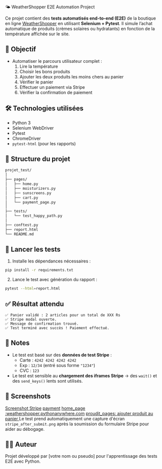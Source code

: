 🌤️ WeatherShopper E2E Automation Project

Ce projet contient des **tests automatisés end-to-end (E2E)** de la boutique en ligne [WeatherShopper](https://weathershopper.pythonanywhere.com) en utilisant **Selenium + Pytest**. Il simule l’achat automatique de produits (crèmes solaires ou hydratants) en fonction de la température affichée sur le site.

## 🎯 Objectif

- Automatiser le parcours utilisateur complet :
  1. Lire la température
  2. Choisir les bons produits
  3. Ajouter les deux produits les moins chers au panier
  4. Vérifier le panier
  5. Effectuer un paiement via Stripe
  6. Vérifier la confirmation de paiement

## 🛠️ Technologies utilisées

- Python 3
- Selenium WebDriver
- Pytest
- ChromeDriver
- `pytest-html` (pour les rapports)

## 📁 Structure du projet

```bash
projet_test/
│
├── pages/
│   ├── home.py
│   ├── moisturizers.py
│   ├── sunscreens.py
│   ├── cart.py
│   └── payment_page.py
│
├── tests/
│   └── test_happy_path.py
│
├── conftest.py
├── report.html
└── README.md
```

## 🚀 Lancer les tests

1. Installe les dépendances nécessaires :

```bash
pip install -r requirements.txt
```

2. Lance le test avec génération du rapport :

```bash
pytest --html=report.html
```

## ✅ Résultat attendu

```
✅ Panier validé : 2 articles pour un total de XXX Rs
✅ Stripe modal ouverte.
✅ Message de confirmation trouvé.
✅ Test terminé avec succès ! Paiement effectué.
```

## 📝 Notes

- Le test est basé sur des **données de test Stripe** :
  - Carte : `4242 4242 4242 4242`
  - Exp : `12/34` (entré sous forme `"1234"`)
  - CVC : `123`
- Le test est sensible au **chargement des iframes Stripe** → des `wait()` et des `send_keys()` lents sont utilisés.

## 📸 Screenshots
[Screenshot Stripe](images/stripe_after_submit.png)
[payment](images/verifaction.png.png)
[home_page :weathershopper.pythonanywhere.com](images/home_page.png)
[proudit_pages: ajouter produit au panier ](images/Produit.png)
Le test prend automatiquement une capture d'écran `stripe_after_submit.png` après la soumission du formulaire Stripe pour aider au débogage.

## 🧑‍💻 Auteur

Projet développé par [votre nom ou pseudo] pour l'apprentissage des tests E2E avec Python.
